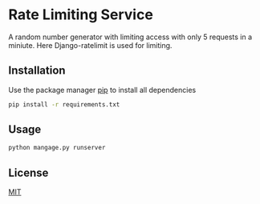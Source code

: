 # Rate Limiting Service
A random number generator with limiting access with only 5 requests in a miniute.
Here Django-ratelimit is used for limiting.

## Installation

Use the package manager [pip](https://pip.pypa.io/en/stable/) to install all dependencies

```bash
pip install -r requirements.txt
```

## Usage

```python
python mangage.py runserver
```


## License
[MIT](https://choosealicense.com/licenses/mit/)
